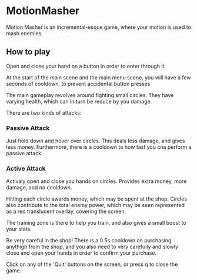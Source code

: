 # MotionMasher
Motion Masher is an incremental-esque game, where your motion is used to mash enemies.

## How to play
Open and close your hand on a button in order to enter through it

At the start of the main scene and the main menu scene, you will have a few seconds of cooldown, to prevent accidental button presses

The main gameplay revolves around fighting small circles. They have varying health, which can in turn be reduce by you damage.

There are two kinds of attacks:

### Passive Attack

Just hold down and hover over circles. This deals less damage, and gives less money. Furthermore, there is a cooldown to how fast you cna perform a passive attack.

### Active Attack

Activaly open and close you hands on circles. Provides extra money, more damage, and no cooldown.

Hitting each circle awards money, which may be spent at the shop.
Circles also contribute to the total enemy power, which may be seen represented as a red translucent overlay, covering the screen.

The training zone is there to help you train, and also gives a small boost to your stats.

Be very careful in the shop! There is a 0.5s cooldown on purchasing anythign from the shop, and you also need to very carefully and slowly close and open your hands in order to confirm your purchase.

Click on any of the 'Quit' buttons on the screen, or press q to close the game.
